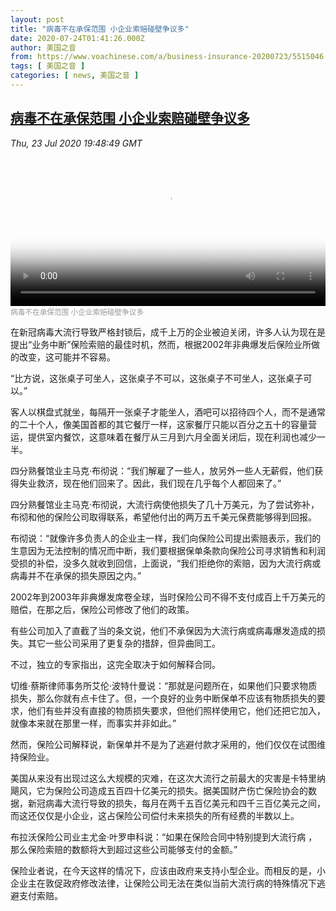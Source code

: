 ```yaml
---
layout: post
title: "病毒不在承保范围 小企业索赔碰壁争议多"
date: 2020-07-24T01:41:26.000Z
author: 美国之音
from: https://www.voachinese.com/a/business-insurance-20200723/5515046.html
tags: [ 美国之音 ]
categories: [ news, 美国之音 ]
---
```

<!--1595554886000-->
[病毒不在承保范围 小企业索赔碰壁争议多](https://www.voachinese.com/a/business-insurance-20200723/5515046.html)
------

<div>
<div><i>Thu, 23 Jul 2020 19:48:49 GMT</i></div><video poster="https://images.weserv.nl?url=gdb.voanews.com/e2a53354-d902-4f5f-9762-e957fb5e9f21_tv_r1_s_w900.jpg" src="https://av.voanews.com/Videoroot/Pangeavideo/2020/07/e/e2/e2a53354-d902-4f5f-9762-e957fb5e9f21_240p.mp4" style="width:100%" controls></video><div><small style="color: #999;">病毒不在承保范围 小企业索赔碰壁争议多</small></div><p>在新冠病毒大流行导致严格封锁后，成千上万的企业被迫关闭，许多人认为现在是提出“业务中断”保险索赔的最佳时机，然而，根据2002年非典爆发后保险业所做的改变，这可能并不容易。</p><p>“比方说，这张桌子可坐人，这张桌子不可以，这张桌子不可坐人，这张桌子可以。”</p><p>客人以棋盘式就坐，每隔开一张桌子才能坐人，酒吧可以招待四个人，而不是通常的二十个人，像美国首都的其它餐厅一样，这家餐厅只能以百分之五十的容量营运，提供室内餐饮，这意味着在餐厅从三月到六月全面关闭后，现在利润也减少一半。</p><p>四分熟餐馆业主马克·布彻说：“我们解雇了一些人，放另外一些人无薪假，他们获得失业救济，现在他们回来了。因此，我们现在几乎每个人都回来了。”</p><p>四分熟餐馆业主马克·布彻说，大流行病使他损失了几十万美元，为了尝试弥补，布彻和他的保险公司取得联系，希望他付出的两万五千美元保费能够得到回报。</p><p>布彻说：“就像许多负责人的企业主一样，我们向保险公司提出索赔表示，我们的生意因为无法控制的情况而中断，我们要根据保单条款向保险公司寻求销售和利润受损的补偿，没多久就收到回信，上面说，“我们拒绝你的索赔，因为大流行病或病毒并不在承保的损失原因之内。”</p><p>2002年到2003年非典爆发席卷全球，当时保险公司不得不支付成百上千万美元的赔偿，在那之后，保险公司修改了他们的政策。</p><p>有些公司加入了直截了当的条文说，他们不承保因为大流行病或病毒爆发造成的损失。其它一些公司采用了更复杂的措辞，但异曲同工。</p><p>不过，独立的专家指出，这完全取决于如何解释合同。</p><p>切维·蔡斯律师事务所艾伦·波特什曼说：“那就是问题所在，如果他们只要求物质损失，那么你就有点卡住了。但，一个良好的业务中断保单不应该有物质损失的要求，他们有些并没有直接的物质损失要求，但他们照样使用它，他们还把它加入，就像本来就在那里一样，而事实并非如此。”</p><p>然而，保险公司解释说，新保单并不是为了逃避付款才采用的，他们仅仅在试图维持保险业。</p><p>美国从来没有出现过这么大规模的灾难，在这次大流行之前最大的灾害是卡特里纳飓风，它为保险公司造成五百四十亿美元的损失。据美国财产伤亡保险协会的数据，新冠病毒大流行导致的损失，每月在两千五百亿美元和四千三百亿美元之间，而这还仅仅是小企业，这占保险公司偿付未来损失的所有经费的半数以上。</p><p>布拉沃保险公司业主尤金·叶罗申科说：“如果在保险合同中特别提到大流行病 ，那么保险索赔的数额将大到超过这些公司能够支付的金额。”</p><p>保险业者说，在今天这样的情况下，应该由政府来支持小型企业。而相反的是，小企业主在敦促政府修改法律，让保险公司无法在类似当前大流行病的特殊情况下逃避支付索赔。</p>
</div>
